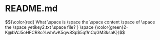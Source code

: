 # README.md

$${\color{red}
What \space is \space the \space content \space of \space the \space yetikey2.txt \space file?
} \space {\color{green}2-K@bWJ5oHFCR8o%whAvK5qw8Sp$5qf!nCqGM3ksaK}}$$
